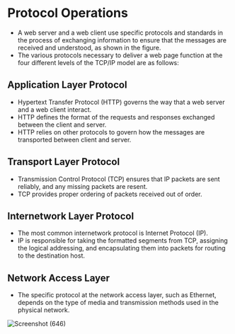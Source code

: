 # Protocol Operations

- A web server and a web client use specific protocols and standards in the process of exchanging information to ensure that the messages are received and understood, as shown in the figure.
- The various protocols necessary to deliver a web page function at the four different levels of the TCP/IP model are as follows: 

## Application Layer Protocol

- Hypertext Transfer Protocol (HTTP) governs the way that a web server and a web client interact. 
- HTTP defines the format of the requests and responses exchanged between the client and server. 
- HTTP relies on other protocols to govern how the messages are transported between client and server.

## Transport Layer Protocol

- Transmission Control Protocol (TCP) ensures that IP packets are sent reliably, and any missing packets are resent. 
- TCP provides proper ordering of packets received out of order.

## Internetwork Layer Protocol

- The most common internetwork protocol is Internet Protocol (IP). 
- IP is responsible for taking the formatted segments from TCP, assigning the logical addressing, and encapsulating them into packets for routing to the destination host.

## Network Access Layer

- The specific protocol at the network access layer, such as Ethernet, depends on the type of media and transmission methods used in the physical network.

![Screenshot (646)](https://user-images.githubusercontent.com/63872951/173409557-354eb98f-0ab5-4477-a9e1-c7dfe2dcdda3.png)
